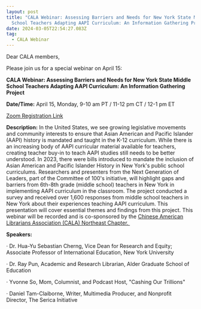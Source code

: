 ```yaml
---
layout: post
title: "CALA Webinar: Assessing Barriers and Needs for New York State Middle
  School Teachers Adapting AAPI Curriculum: An Information Gathering Project"
date: 2024-03-05T22:54:27.083Z
tag:
  - CALA Webinar
---
```

<!--StartFragment-->

Dear CALA members,

Please join us for a special webinar on April 15: 

**CALA Webinar: Assessing Barriers and Needs for New York State Middle School Teachers Adapting AAPI Curriculum: An Information Gathering Project**

**Date/Time:** April 15, Monday, 9-10 am PT / 11-12 pm CT / 12-1 pm ET

[Zoom Registration Link](https://nam11.safelinks.protection.outlook.com/?url=https%3A%2F%2Fus02web.zoom.us%2Fmeeting%2Fregister%2FtZYoc-ytrD4uGNYRGIPFNbzn2-14DQgiV_cv%23%2Fregistration&data=05%7C02%7Cw.liu%40louisville.edu%7C48028ffb9fae492052ac08dc3d4f03e3%7Cdd246e4a54344e158ae391ad9797b209%7C0%7C0%7C638452656800445704%7CUnknown%7CTWFpbGZsb3d8eyJWIjoiMC4wLjAwMDAiLCJQIjoiV2luMzIiLCJBTiI6Ik1haWwiLCJXVCI6Mn0%3D%7C0%7C%7C%7C&sdata=oX%2BknLGBZVcmcDLTX2LRQ2VpaACpFAnPPb9MxbX%2BWvg%3D&reserved=0)

**Description:** In the United States, we see growing legislative movements and community interests to ensure that Asian American and Pacific Islander (AAPI) history is mandated and taught in the K-12 curriculum. While there is an increasing body of AAPI curricular material available for teachers, creating teacher buy-in to teach AAPI studies still needs to be better understood. In 2023, there were bills introduced to mandate the inclusion of Asian American and Pacific Islander History in New York's public school curriculums. Researchers and presenters from the Next Generation of Leaders, part of the Committee of 100's initiative, will highlight gaps and barriers from 6th-8th grade (middle school) teachers in New York in implementing AAPI curriculum in the classroom. The project conducted a survey and received over 1,600 responses from middle school teachers in New York about their experiences teaching AAPI curriculum. This presentation will cover essential themes and findings from this project. This webinar will be recorded and is co-sponsored by the [Chinese American Librarians Association (CALA) Northeast Chapter. ](https://nam11.safelinks.protection.outlook.com/?url=https%3A%2F%2Fsites.google.com%2Fsite%2Fcalanehome%2Fcala-northeast-home&data=05%7C02%7Cw.liu%40louisville.edu%7C48028ffb9fae492052ac08dc3d4f03e3%7Cdd246e4a54344e158ae391ad9797b209%7C0%7C0%7C638452656800457351%7CUnknown%7CTWFpbGZsb3d8eyJWIjoiMC4wLjAwMDAiLCJQIjoiV2luMzIiLCJBTiI6Ik1haWwiLCJXVCI6Mn0%3D%7C0%7C%7C%7C&sdata=pkFcmvI1Jicb90BDDZmd0aV7rzMfhpmkKYG%2Btr7ztDU%3D&reserved=0)

**Speakers:**

· Dr. Hua-Yu Sebastian Cherng, Vice Dean for Research and Equity; Associate Professor of International Education, New York University

· Dr. Ray Pun, Academic and Research Librarian, Alder Graduate School of Education

· Yvonne So, Mom, Columnist, and Podcast Host, "Cashing Our Trillions"

· Daniel Tam-Claiborne, Writer, Multimedia Producer, and Nonprofit Director, The Serica Initiative

 

<!--EndFragment-->